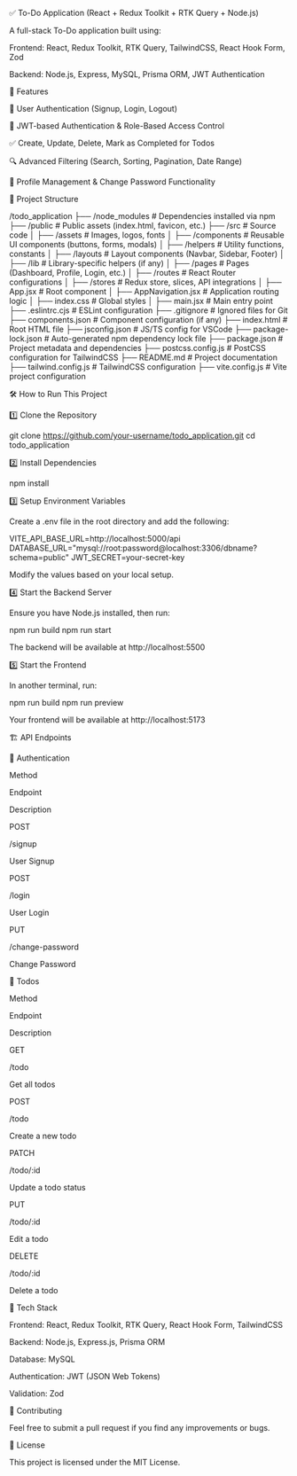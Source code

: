 ✅ To-Do Application (React + Redux Toolkit + RTK Query + Node.js)

A full-stack To-Do application built using:

Frontend: React, Redux Toolkit, RTK Query, TailwindCSS, React Hook Form, Zod

Backend: Node.js, Express, MySQL, Prisma ORM, JWT Authentication

🚀 Features

🔑 User Authentication (Signup, Login, Logout)

🔐 JWT-based Authentication & Role-Based Access Control

✅ Create, Update, Delete, Mark as Completed for Todos

🔍 Advanced Filtering (Search, Sorting, Pagination, Date Range)

👤 Profile Management & Change Password Functionality

📂 Project Structure

/todo_application
 ├── /node_modules          # Dependencies installed via npm
 ├── /public                # Public assets (index.html, favicon, etc.)
 ├── /src                   # Source code
 │   ├── /assets            # Images, logos, fonts
 │   ├── /components        # Reusable UI components (buttons, forms, modals)
 │   ├── /helpers           # Utility functions, constants
 │   ├── /layouts           # Layout components (Navbar, Sidebar, Footer)
 │   ├── /lib               # Library-specific helpers (if any)
 │   ├── /pages             # Pages (Dashboard, Profile, Login, etc.)
 │   ├── /routes            # React Router configurations
 │   ├── /stores            # Redux store, slices, API integrations
 │   ├── App.jsx            # Root component
 │   ├── AppNavigation.jsx  # Application routing logic
 │   ├── index.css          # Global styles
 │   ├── main.jsx           # Main entry point
 ├── .eslintrc.cjs          # ESLint configuration
 ├── .gitignore             # Ignored files for Git
 ├── components.json        # Component configuration (if any)
 ├── index.html             # Root HTML file
 ├── jsconfig.json          # JS/TS config for VSCode
 ├── package-lock.json      # Auto-generated npm dependency lock file
 ├── package.json           # Project metadata and dependencies
 ├── postcss.config.js      # PostCSS configuration for TailwindCSS
 ├── README.md              # Project documentation
 ├── tailwind.config.js     # TailwindCSS configuration
 ├── vite.config.js         # Vite project configuration

🛠️ How to Run This Project

1️⃣ Clone the Repository

git clone https://github.com/your-username/todo_application.git
cd todo_application

2️⃣ Install Dependencies

npm install

3️⃣ Setup Environment Variables

Create a .env file in the root directory and add the following:

VITE_API_BASE_URL=http://localhost:5000/api
DATABASE_URL="mysql://root:password@localhost:3306/dbname?schema=public"
JWT_SECRET=your-secret-key

Modify the values based on your local setup.

4️⃣ Start the Backend Server

Ensure you have Node.js installed, then run:

npm run build 
npm run start

The backend will be available at http://localhost:5500

5️⃣ Start the Frontend

In another terminal, run:

npm run build
npm run preview

Your frontend will be available at http://localhost:5173

🏗️ API Endpoints

🔐 Authentication

Method

Endpoint

Description

POST

/signup

User Signup

POST

/login

User Login

PUT

/change-password

Change Password

📝 Todos

Method

Endpoint

Description

GET

/todo

Get all todos

POST

/todo

Create a new todo

PATCH

/todo/:id

Update a todo status

PUT

/todo/:id

Edit a todo

DELETE

/todo/:id

Delete a todo

📌 Tech Stack

Frontend: React, Redux Toolkit, RTK Query, React Hook Form, TailwindCSS

Backend: Node.js, Express.js, Prisma ORM

Database: MySQL

Authentication: JWT (JSON Web Tokens)

Validation: Zod

🤝 Contributing

Feel free to submit a pull request if you find any improvements or bugs.

📜 License

This project is licensed under the MIT License.

